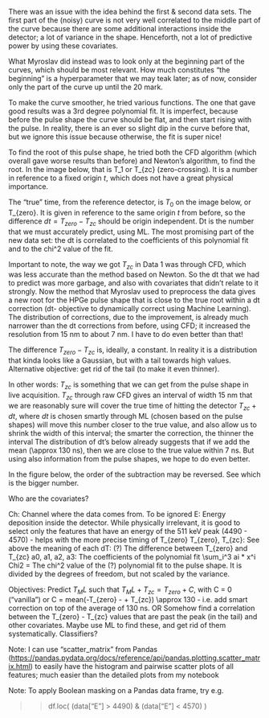 There was an issue with the idea behind the first & second data sets. The first part of the (noisy) curve is not very well correlated to the middle part of the curve because there are some additional interactions inside the detector; a lot of variance in the shape. Henceforth, not a lot of predictive power by using these covariates.

What Myroslav did instead was to look only at the beginning part of the curves, which should be most relevant. How much constitutes “the beginning” is a hyperparameter that we may teak later; as of now, consider only the part of the curve up until the $20%$ mark. 

To make the curve smoother, he tried various functions. The one that gave good results was a 3rd degree polynomial fit. It is imperfect, because before the pulse shape the curve should be flat, and then start rising with the pulse. In reality, there is an ever so slight dip in the curve before that, but we ignore this issue because otherwise, the fit is super nice!

To find the root of this pulse shape, he tried both the CFD algorithm (which overall gave worse results than before) and Newton’s algorithm, to find the root. In the image below, that is T_1 or T_{zc} (zero-crossing). It is a number in reference to a fixed origin $t$, which does not have a great physical importance. 

The “true” time, from the reference detector, is $T_0$ on the image below, or T_{zero}. It is given in reference to the same origin $t$ from before, so the difference $dt = T_{zero} - T_{zc}$ should be origin independent. Dt is the number that we must accurately predict, using ML. The most promising part of the new data set: the dt is correlated to the coefficients of this polynomial fit and to the chi^2 value of the fit. 



Important to note, the way we got $T_{zc}$ in Data 1 was through CFD, which was less accurate than the method based on Newton. So the dt that we had to predict was more garbage, and also with covariates that didn’t relate to it strongly. Now the method that Myroslav used to preprocess the data gives a new root for the HPGe pulse shape that is close to the true root within a dt correction (dt- objective to dynamically correct using Machine Learning). The distribution of corrections, due to the improvement, is already much narrower than the dt corrections from before, using CFD; it increased the resolution from 15 nm to about 7 nm. I have to do even better than that!

The difference $T_{zero} - T_{zc}$ is, ideally, a constant. In reality it is a distribution that kinda looks like a Gaussian, but with a tail towards high values. Alternative objective: get rid of the tail (to make it even thinner). 

In other words: $T_{zc}$ is something that we can get from the pulse shape in live acquisition. 
$T_{zc}$ through raw CFD gives an interval of width 15 nm that we are reasonably sure will cover the true time of hitting the detector
$T_{zc} + dt$, where $dt$ is chosen smartly through ML (chosen based on the pulse shapes) will move this number closer to the true value, and also allow us to shrink the width of this interval; the smarter the correction, the thinner the interval
The distribution of dt’s below already suggests that if we add the mean (\approx 130 ns), then we are close to the true value within 7 ns.
But using also information from the pulse shapes, we hope to do even better.

In the figure below, the order of the subtraction may be reversed. See which is the bigger number.


Who are the covariates?

Ch: Channel where the data comes from. To be ignored
E: Energy deposition inside the detector. While physically irrelevant, it is good to select only the features that have an energy of the 511 keV peak (4490 - 4570) - helps with the more precise timing of T_{zero}
T_{zero}, T_{zc}: See above the meaning of each
dT: (?) The difference between T_{zero} and T_{zc}
a0, a1, a2, a3: The coefficients of the polynomial fit \sum_i^3 ai * x^i
Chi2 = The chi^2 value of the (?) polynomial fit to the pulse shape. It is divided by the degrees of freedom, but not scaled by the variance.

Objectives:
Predict $T_ML$ such that $T_ML + T_{zc} = T_{zero} + C$, with C = 0 (“vanilla”) or C = mean(-T_{zero} - + T_{zc}) \approx 130 - i.e. add smart correction on top of the average of 130 ns. OR
Somehow find a correlation between the T_{zero} - T_{zc} values that are past the peak (in the tail) and other covariates. Maybe use ML to find these, and get rid of them systematically. Classifiers?

Note: I can use “scatter_matrix” from Pandas (https://pandas.pydata.org/docs/reference/api/pandas.plotting.scatter_matrix.html) to easily have the histogram and pairwise scatter plots of all features; much easier than the detailed plots from my notebook

Note: To apply Boolean masking on a Pandas data frame, try e.g.
>> df.loc( (data[“E”] > 4490) & (data[“E”] < 4570) )
